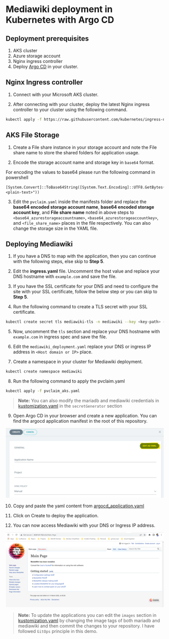 # Mediawiki deployment in Kubernetes with Argo CD

## Deployment prerequisites

1. AKS cluster
2. Azure storage account
3. Nginx ingress controller
4. Deploy [Argo CD](https://argo-cd.readthedocs.io/en/stable/getting_started/) in your cluster.

## Nginx Ingress controller

1. Connect with your Microsoft AKS cluster.

2. After connecting with your cluster, deploy the latest Nginx ingress controller to your cluster using the following command.

```sh
kubectl apply -f https://raw.githubusercontent.com/kubernetes/ingress-nginx/controller-v0.41.2/deploy/static/provider/cloud/deploy.yaml
```

## AKS File Storage

1. Create a File share instance in your storage account and note the File share name to store the shared folders for application usage.

2. Encode the storage account name and storage key in `base64` format.

For encoding the values to base64 please run the following command in powershell

```console
[System.Convert]::ToBase64String([System.Text.Encoding]::UTF8.GetBytes("<plain-text>"))
```
3. Edit the `pvclaim.yaml` inside the manifests folder and replace the **base64 encoded storage account name**, **base64 encoded storage account key**, and **File share name** noted in above steps to `<base64_azurestorageaccountname>`, `<base64_azurestorageaccountkey>`, and `<file_share_name>` places in the file respectively. You can also change the storage size in the YAML file.

## Deploying Mediawiki

1. If you have a DNS to map with the application, then you can continue with the following steps, else skip to **Step 5**.

2. Edit the **ingress.yaml** file. Uncomment the host value and replace your DNS hostname with `example.com` and save the file.

3. If you have the SSL certificate for your DNS and need to configure the site with your SSL certificate, follow the below step or you can skip to **Step 5**.

4. Run the following command to create a TLS secret with your SSL certificate.

```sh
kubectl create secret tls mediawiki-tls -n mediawiki --key <key-path> --cert <certificate-path>
```

5. Now, uncomment the `tls` section and replace your DNS hostname with `example.com` in ingress spec and save the file.

6. Edit the `mediawiki_deployment.yaml` replace your DNS or ingress IP address in `<Host domain or IP>` place.

7. Create a namespace in your cluster for Mediawiki deployment.

```sh
kubectl create namespace mediawiki
```

8. Run the following command to apply the pvclaim.yaml

```sh
kubectl apply -f pvclaim_aks.yaml
```

> **Note:** You can also modify the mariadb and mediawiki credentials in [kustomization.yaml](manifests/kustomization.yaml) in the `secretGenerator` section

9. Open Argo CD in your browser and create a new application. You can find the argocd application manifest in the root of this repository.

![Create Application](images/argocd-create.png)

10. Copy and paste the yaml content from [argocd_application.yaml](argocd_application.yaml)

11. Click on Create to deploy the application.

12. You can now access Mediawiki with your DNS or Ingress IP address.

![Mediawiki Welcome](images/mediawiki-welcome.png)

> **Note:** To update the applications you can edit the `images` section in [kustomization.yaml](manifests/kustomization.yaml) by changing the image tags of both mariadb and mediawiki and then commit the changes to your repository. I have followed `GitOps` principle in this demo.